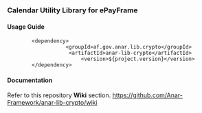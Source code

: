 ### Calendar Utility Library for ePayFrame

#### Usage Guide

```
		<dependency>
	               <groupId>af.gov.anar.lib.crypto</groupId>
	                <artifactId>anar-lib-crypto</artifactId>
                        <version>${project.version}</version>
		</dependency>

```


#### Documentation

Refer to this repository **Wiki** section.
https://github.com/Anar-Framework/anar-lib-crypto/wiki